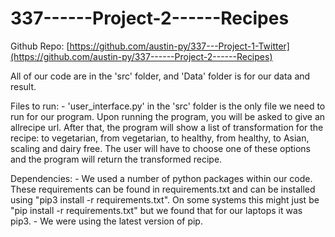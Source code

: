 # 337------Project-2------Recipes


Github Repo: [https://github.com/austin-py/337---Project-1-Twitter](https://github.com/austin-py/337------Project-2------Recipes)

All of our code are in the 'src' folder, and 'Data' folder is for our data and result.

Files to run: 
    - 'user_interface.py' in the 'src' folder is the only file we need to run for our program. Upon running the program, you will be asked to give an allrecipe url. After that, the program will show a list of transformation for the recipe: to vegetarian, from vegetarian, to healthy, from healthy, to Asian, scaling and dairy free. The user will have to choose one of these options and the program will return the transformed recipe.




Dependencies: 
    - We used a number of python packages within our code. These requirements can be found in requirements.txt and can 
    be installed using "pip3 install -r requirements.txt". On some systems this might just be "pip install -r 
    requirements.txt" but we found that for our laptops it was pip3. 
    - We were using the latest version of pip. 
